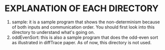 # EXPLANATION OF EACH DIRECTORY #

1. sample: it is a sample program that shows the non-determinism because of both inputs and communication order. You should first look into this directory to understand what's going on.
2. oddEvenSort: this is also a sample program that does the odd-even sort as illustrated in diffTrace paper. As of now, this directory is not used. 
